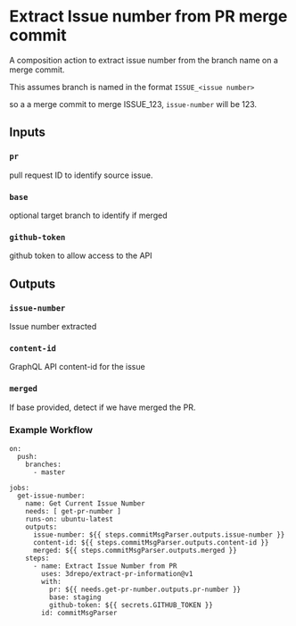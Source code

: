 # Extract Issue number from PR merge commit
A composition action to extract issue number from the branch name on a merge commit.

This assumes branch is named in the format `ISSUE_<issue number>`

so a a merge commit to merge ISSUE_123, `issue-number` will be 123.

## Inputs

### `pr`
pull request ID to identify source issue.

### `base`
optional target branch to identify if merged

### `github-token`
github token to allow access to the API

## Outputs

### `issue-number`

Issue number extracted
### `content-id`

GraphQL API content-id for the issue

### `merged`

If base provided, detect if we have merged the PR.

### Example Workflow
```
on:
  push:
    branches:
      - master

jobs:
  get-issue-number:
    name: Get Current Issue Number
    needs: [ get-pr-number ]
    runs-on: ubuntu-latest
    outputs: 
      issue-number: ${{ steps.commitMsgParser.outputs.issue-number }}
      content-id: ${{ steps.commitMsgParser.outputs.content-id }}
      merged: ${{ steps.commitMsgParser.outputs.merged }}
    steps:
      - name: Extract Issue Number from PR
        uses: 3drepo/extract-pr-information@v1
        with:
          pr: ${{ needs.get-pr-number.outputs.pr-number }}
          base: staging
          github-token: ${{ secrets.GITHUB_TOKEN }}
        id: commitMsgParser

```
